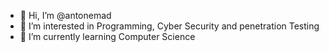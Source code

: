 - 👋 Hi, I’m @antonemad
- 👀 I’m interested in Programming, Cyber Security and penetration Testing
- 🌱 I’m currently learning Computer Science 
<!---
antonemad/antonemad is a ✨ special ✨ repository because its `README.md` (this file) appears on your GitHub profile.
You can click the Preview link to take a look at your changes.
--->
